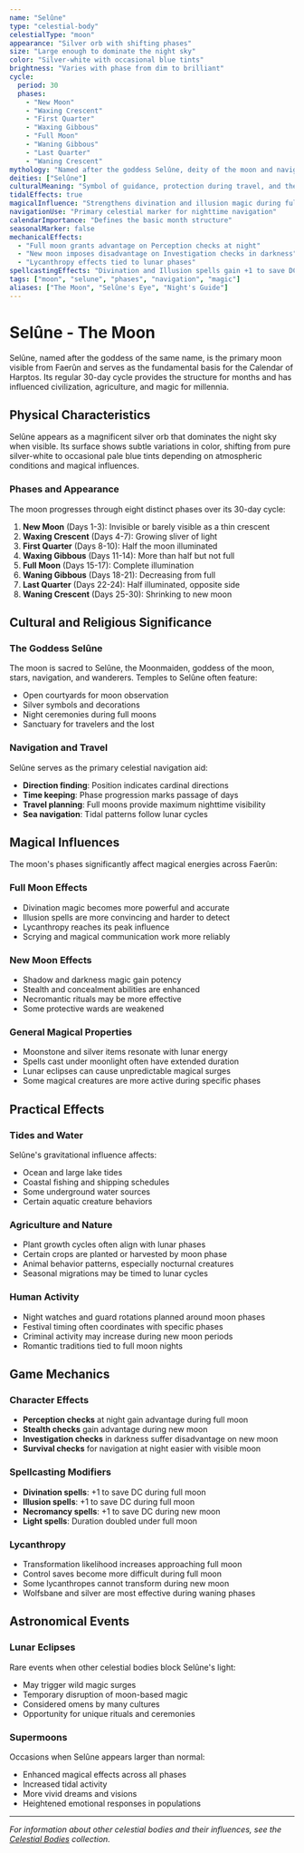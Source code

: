 ```yaml
---
name: "Selûne"
type: "celestial-body"
celestialType: "moon"
appearance: "Silver orb with shifting phases"
size: "Large enough to dominate the night sky"
color: "Silver-white with occasional blue tints"
brightness: "Varies with phase from dim to brilliant"
cycle:
  period: 30
  phases:
    - "New Moon"
    - "Waxing Crescent"
    - "First Quarter"
    - "Waxing Gibbous"
    - "Full Moon"
    - "Waning Gibbous"
    - "Last Quarter"
    - "Waning Crescent"
mythology: "Named after the goddess Selûne, deity of the moon and navigation"
deities: ["Selûne"]
culturalMeaning: "Symbol of guidance, protection during travel, and the passage of time"
tidalEffects: true
magicalInfluence: "Strengthens divination and illusion magic during full moon"
navigationUse: "Primary celestial marker for nighttime navigation"
calendarImportance: "Defines the basic month structure"
seasonalMarker: false
mechanicalEffects:
  - "Full moon grants advantage on Perception checks at night"
  - "New moon imposes disadvantage on Investigation checks in darkness"
  - "Lycanthropy effects tied to lunar phases"
spellcastingEffects: "Divination and Illusion spells gain +1 to save DC during full moon"
tags: ["moon", "selune", "phases", "navigation", "magic"]
aliases: ["The Moon", "Selûne's Eye", "Night's Guide"]
---
```


# Selûne - The Moon

Selûne, named after the goddess of the same name, is the primary moon visible from Faerûn and serves as the fundamental basis for the Calendar of Harptos. Its regular 30-day cycle provides the structure for months and has influenced civilization, agriculture, and magic for millennia.

## Physical Characteristics

Selûne appears as a magnificent silver orb that dominates the night sky when visible. Its surface shows subtle variations in color, shifting from pure silver-white to occasional pale blue tints depending on atmospheric conditions and magical influences.

### Phases and Appearance

The moon progresses through eight distinct phases over its 30-day cycle:

1. **New Moon** (Days 1-3): Invisible or barely visible as a thin crescent
2. **Waxing Crescent** (Days 4-7): Growing sliver of light
3. **First Quarter** (Days 8-10): Half the moon illuminated
4. **Waxing Gibbous** (Days 11-14): More than half but not full
5. **Full Moon** (Days 15-17): Complete illumination
6. **Waning Gibbous** (Days 18-21): Decreasing from full
7. **Last Quarter** (Days 22-24): Half illuminated, opposite side
8. **Waning Crescent** (Days 25-30): Shrinking to new moon

## Cultural and Religious Significance

### The Goddess Selûne

The moon is sacred to Selûne, the Moonmaiden, goddess of the moon, stars, navigation, and wanderers. Temples to Selûne often feature:

- Open courtyards for moon observation
- Silver symbols and decorations
- Night ceremonies during full moons
- Sanctuary for travelers and the lost

### Navigation and Travel

Selûne serves as the primary celestial navigation aid:

- **Direction finding**: Position indicates cardinal directions
- **Time keeping**: Phase progression marks passage of days
- **Travel planning**: Full moons provide maximum nighttime visibility
- **Sea navigation**: Tidal patterns follow lunar cycles

## Magical Influences

The moon's phases significantly affect magical energies across Faerûn:

### Full Moon Effects

- Divination magic becomes more powerful and accurate
- Illusion spells are more convincing and harder to detect
- Lycanthropy reaches its peak influence
- Scrying and magical communication work more reliably

### New Moon Effects

- Shadow and darkness magic gain potency
- Stealth and concealment abilities are enhanced
- Necromantic rituals may be more effective
- Some protective wards are weakened

### General Magical Properties

- Moonstone and silver items resonate with lunar energy
- Spells cast under moonlight often have extended duration
- Lunar eclipses can cause unpredictable magical surges
- Some magical creatures are more active during specific phases

## Practical Effects

### Tides and Water

Selûne's gravitational influence affects:

- Ocean and large lake tides
- Coastal fishing and shipping schedules
- Some underground water sources
- Certain aquatic creature behaviors

### Agriculture and Nature

- Plant growth cycles often align with lunar phases
- Certain crops are planted or harvested by moon phase
- Animal behavior patterns, especially nocturnal creatures
- Seasonal migrations may be timed to lunar cycles

### Human Activity

- Night watches and guard rotations planned around moon phases
- Festival timing often coordinates with specific phases
- Criminal activity may increase during new moon periods
- Romantic traditions tied to full moon nights

## Game Mechanics

### Character Effects

- **Perception checks** at night gain advantage during full moon
- **Stealth checks** gain advantage during new moon
- **Investigation checks** in darkness suffer disadvantage on new moon
- **Survival checks** for navigation at night easier with visible moon

### Spellcasting Modifiers

- **Divination spells**: +1 to save DC during full moon
- **Illusion spells**: +1 to save DC during full moon
- **Necromancy spells**: +1 to save DC during new moon
- **Light spells**: Duration doubled under full moon

### Lycanthropy

- Transformation likelihood increases approaching full moon
- Control saves become more difficult during full moon
- Some lycanthropes cannot transform during new moon
- Wolfsbane and silver are most effective during waning phases

## Astronomical Events

### Lunar Eclipses

Rare events when other celestial bodies block Selûne's light:

- May trigger wild magic surges
- Temporary disruption of moon-based magic
- Considered omens by many cultures
- Opportunity for unique rituals and ceremonies

### Supermoons

Occasions when Selûne appears larger than normal:

- Enhanced magical effects across all phases
- Increased tidal activity
- More vivid dreams and visions
- Heightened emotional responses in populations

---

_For information about other celestial bodies and their influences, see the [Celestial Bodies](../celestial/) collection._
